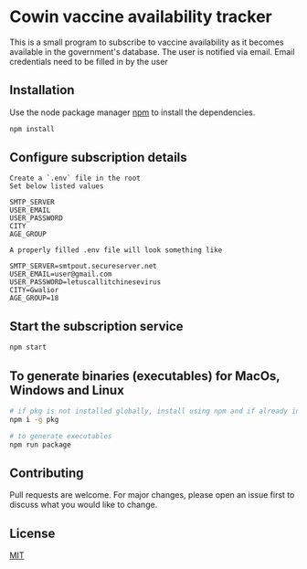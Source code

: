 # Cowin vaccine availability tracker

This is a small program to subscribe to vaccine availability as it becomes available in the government's database. The user is notified via email. Email credentials need to be filled in by the user

## Installation

Use the node package manager [npm](https://nodejs.org) to install the dependencies.

```bash
npm install
```

## Configure subscription details

```text
Create a `.env` file in the root
Set below listed values

SMTP_SERVER
USER_EMAIL
USER_PASSWORD
CITY
AGE_GROUP

A properly filled .env file will look something like

SMTP_SERVER=smtpout.secureserver.net
USER_EMAIL=user@gmail.com
USER_PASSWORD=letuscallitchinesevirus
CITY=Gwalior
AGE_GROUP=18

```

## Start the subscription service

```bash
npm start
```

## To generate binaries (executables) for MacOs, Windows and Linux

```bash
# if pkg is not installed globally, install using npm and if already installed ignore command below
npm i -g pkg

# to generate executables
npm run package
```

## Contributing

Pull requests are welcome. For major changes, please open an issue first to discuss what you would like to change.

## License

[MIT](https://choosealicense.com/licenses/mit)
